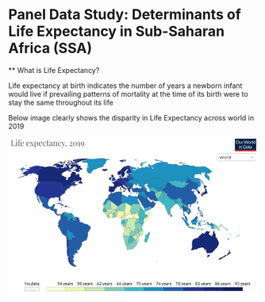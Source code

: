 # Panel Data Study: Determinants of Life Expectancy in Sub-Saharan Africa (SSA)

** What is Life Expectancy? 

Life expectancy at birth indicates the number of years a newborn infant would live if prevailing
patterns of mortality at the time of its birth were to stay the same throughout its life

Below image clearly shows the disparity in Life Expectancy across world in 2019

![image](https://github.com/Shritej24c/Econometrics/blob/main/images/LE%202019.png)
